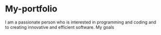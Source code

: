 # My-portfolio
I am a passionate person who is interested in programming and coding and to creating innovative and efficient software.
My goals
